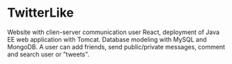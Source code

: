 # TwitterLike
Website with clien-server communication user React, deployment of Java EE web application with Tomcat.
Database modeling with MySQL and MongoDB.
A user can add friends, send public/private messages, comment and search user or "tweets".
